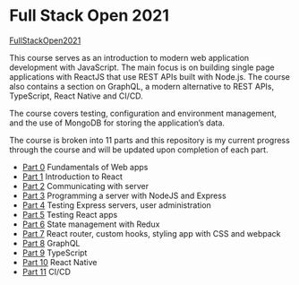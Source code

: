 # Full Stack Open 2021

[FullStackOpen2021](https://fullstackopen.com/en/)


This course serves as an introduction to modern web application development with JavaScript. The main focus is on building single page applications with ReactJS that use REST APIs built with Node.js. The course also contains a section on GraphQL, a modern alternative to REST APIs, TypeScript, React Native and CI/CD.


The course covers testing, configuration and environment management, and the use of MongoDB for storing the application’s data.


The course is broken into 11 parts and this repository is my current progress through the course and will be updated upon completion of each part.


- [Part 0](https://fullstackopen.com/en/part0) Fundamentals of Web apps
- [Part 1](https://fullstackopen.com/en/part1) Introduction to React
- [Part 2](https://fullstackopen.com/en/part2) Communicating with server
- [Part 3](https://fullstackopen.com/en/part3) Programming a server with NodeJS and Express
- [Part 4](https://fullstackopen.com/en/part4) Testing Express servers, user administration
- [Part 5](https://fullstackopen.com/en/part5) Testing React apps
- [Part 6](https://fullstackopen.com/en/part6) State management with Redux
- [Part 7](https://fullstackopen.com/en/part7) React router, custom hooks, styling app with CSS and webpack
- [Part 8](https://fullstackopen.com/en/part8) GraphQL
- [Part 9](https://fullstackopen.com/en/part9) TypeScript
- [Part 10](https://fullstackopen.com/en/part10) React Native
- [Part 11](https://fullstackopen.com/en/part11) CI/CD
